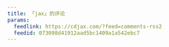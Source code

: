 ```yaml
---
title: 「jax」的评论
params:
  feedlink: https://cdjax.com/?feed=comments-rss2
  feedid: 073098d41912aad5bc1409a1a542ebc7
---
```

